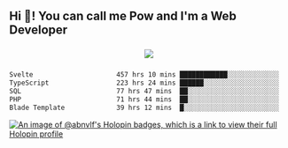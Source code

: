 <h2 align="left">Hi 👋! You can call me Pow and I'm a Web Developer</h2>

###

<div align="center">
  <img src="https://profile-counter.glitch.me/abnvlf/count.svg?"  />
</div>

###

<!--START_SECTION:waka-->

```txt
Svelte                     457 hrs 10 mins ████████████░░░░░░░░░░░░░   47.99 %
TypeScript                 223 hrs 24 mins ██████░░░░░░░░░░░░░░░░░░░   23.45 %
SQL                        77 hrs 47 mins  ██░░░░░░░░░░░░░░░░░░░░░░░   08.17 %
PHP                        71 hrs 44 mins  ██░░░░░░░░░░░░░░░░░░░░░░░   07.53 %
Blade Template             39 hrs 12 mins  █░░░░░░░░░░░░░░░░░░░░░░░░   04.12 %
```

<!--END_SECTION:waka-->
<!-- <img src="https://raw.githubusercontent.com/abnvlf/abnvlf/output/snake.svg" alt="Snake animation" /> -->

<!-- <a href="https://open.spotify.com/user/31py3qwahsl76foqwc5f55butple">
  <img src="https://spotify-recently-played-readme.vercel.app/api?user=31py3qwahsl76foqwc5f55butple&count=5&unique=false" alt="Spotify recently played"  />
</a> -->

[![An image of @abnvlf's Holopin badges, which is a link to view their full Holopin profile](https://holopin.me/abnvlf)](https://holopin.io/@abnvlf)

###
